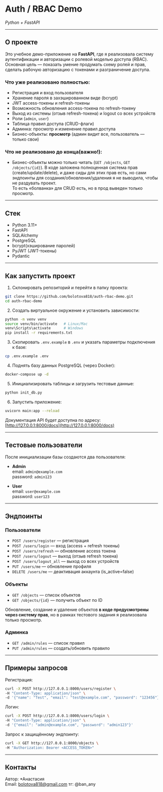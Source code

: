 # Auth / RBAC Demo  
_Python + FastAPI_

---

##  О проекте

Это учебное демо-приложение на **FastAPI**, где я реализовала систему аутентификации и авторизации с ролевой моделью доступа (RBAC).  
Основная цель — показать умение продумать схему ролей и прав, сделать рабочую авторизацию с токенами и разграничение доступа.  

### Что уже реализовано полностью:
- Регистрация и вход пользователя
- Хранение пароля в захэшированном виде (bcrypt)
- JWT access-токены и refresh-токены
- Возможность обновления access-токена по refresh-токену
- Выход из системы (отзыв refresh-токена) и logout со всех устройств
- Роли (`admin`, `user`)
- Таблица правил доступа (CRUD-флаги)
- Админка: просмотр и изменение правил доступа
- Бизнес-объекты: **просмотр** (админ видит все, пользователь — только свои)

### Что не реализовано до конца(важно!):
- Бизнес-объекты можно только читать (`GET /objects`, `GET /objects/{id}`).
  В коде заложена полноценная система прав (create/update/delete), и даже сиды для этих прав есть, но сами эндпоинты для создания/обновления/удаления я не выводила, чтобы не раздувать проект.  
  То есть «болванка» для CRUD есть, но в прод выведен только просмотр.  

---

##  Стек
- Python 3.11+  
- FastAPI  
- SQLAlchemy  
- PostgreSQL  
- bcrypt(хэширование паролей)  
- PyJWT (JWT-токены)  
- Pydantic  

---

##  Как запустить проект

1. Склонировать репозиторий и перейти в папку проекта:
```bash
git clone https://github.com/bolotova818/auth-rbac-demo.git
cd auth-rbac-demo
```

2. Создать виртуальное окружение и установить зависимости:
```bash
python -m venv venv
source venv/bin/activate   # Linux/Mac
venv\Scripts\activate      # Windows
pip install -r requirements.txt
```

3. Скопировать `.env.example` в `.env` и указать параметры подключения к базе:
```bash
cp .env.example .env
```

4. Поднять базу данных PostgreSQL (через Docker):
```bash
docker-compose up -d
```

5. Инициализировать таблицы и загрузить тестовые данные:
```bash
python init_db.py
```

6. Запустить приложение:
```bash
uvicorn main:app --reload
```

Документация API будет доступна по адресу:  
 [http://127.0.0.1:8000/docs](http://127.0.0.1:8000/docs)

---

##  Тестовые пользователи

После инициализации базы создаются два пользователя:

- **Admin**  
  email: `admin@example.com`  
  password: `admin123`  

- **User**  
  email: `user@example.com`  
  password: `user123`  

---

##  Эндпоинты

### Пользователи
- `POST /users/register` — регистрация  
- `POST /users/login` — вход (access + refresh токены)  
- `POST /users/refresh` — обновление access токена  
- `POST /users/logout` — выход (отзыв refresh токена)  
- `POST /users/logout_all` — выход со всех устройств  
- `PUT /users/me` — обновление профиля  
- `DELETE /users/me` — деактивация аккаунта (is_active=false)  

### Объекты
- `GET /objects` — список объектов  
- `GET /objects/{id}` — получить объект по ID  

 Обновление, создание и удаление объектов **в коде предусмотрены через систему прав**, но в рамках тестового задания я реализовала только просмотр.

### Админка
- `GET /admin/rules` — список правил  
- `PUT /admin/rules` — создать/обновить правило  

---

##  Примеры запросов

Регистрация:
```bash
curl -X POST http://127.0.0.1:8000/users/register \
-H "Content-Type: application/json" \
-d '{"name": "Test", "email": "test@example.com", "password": "123456"}'
```

Логин:
```bash
curl -X POST http://127.0.0.1:8000/users/login \
-H "Content-Type: application/json" \
-d '{"email": "admin@example.com", "password": "admin123"}'
```

Запрос к защищённому эндпоинту:
```bash
curl -X GET http://127.0.0.1:8000/objects \
-H "Authorization: Bearer <ACCESS_TOKEN>"
```

---

##  Контакты
Автор: *Анастасия  
Email: bolotova818@gmail.com
тг: @ban_any
